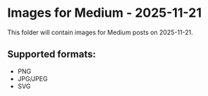 # Images for Medium - 2025-11-21

This folder will contain images for Medium posts on 2025-11-21.

## Supported formats:
- PNG
- JPG/JPEG
- SVG
